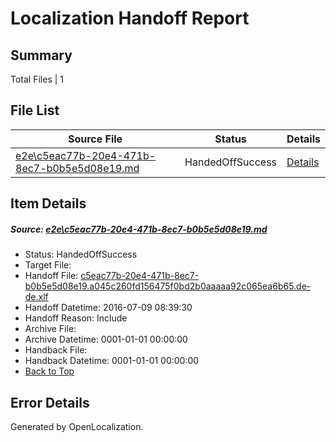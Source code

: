 # <a name='report-top'></a> Localization Handoff Report

## Summary
 Total Files | 1

## File List
 Source File | Status | Details 
 ----------- | ------ | ------- 
 [e2e\c5eac77b-20e4-471b-8ec7-b0b5e5d08e19.md](https://github.com/OpenLocalizationTestOrg/oltest/blob/f5337e2a38f301d2174b27876057c018898e9d35/e2e/c5eac77b-20e4-471b-8ec7-b0b5e5d08e19.md) | HandedOffSuccess | [Details](#24de6884d40349adaf64c77b9253b957fe5baa445)

## Item Details
##### <a name='24de6884d40349adaf64c77b9253b957fe5baa445'></a> Source: [e2e\c5eac77b-20e4-471b-8ec7-b0b5e5d08e19.md](https://github.com/OpenLocalizationTestOrg/oltest/blob/f5337e2a38f301d2174b27876057c018898e9d35/e2e/c5eac77b-20e4-471b-8ec7-b0b5e5d08e19.md)
* Status: HandedOffSuccess
* Target File: 
* Handoff File: [c5eac77b-20e4-471b-8ec7-b0b5e5d08e19.a045c260fd156475f0bd2b0aaaaa92c065ea6b65.de-de.xlf](https://github.com/OpenLocalizationTestOrg/olhandoff-e2e/blob/a4923270cb5c3bfc4dd6027debe927e59a636ce3/ol-handoff/OpenLocalizationTestOrg/oltest-dede-fly/ci/ht/c5eac77b-20e4-471b-8ec7-b0b5e5d08e19.a045c260fd156475f0bd2b0aaaaa92c065ea6b65.de-de.xlf)
* Handoff Datetime: 2016-07-09 08:39:30
* Handoff Reason: Include
* Archive File: 
* Archive Datetime: 0001-01-01 00:00:00
* Handback File: 
* Handback Datetime: 0001-01-01 00:00:00
* [Back to Top](#report-top)


## Error Details

Generated by OpenLocalization.
